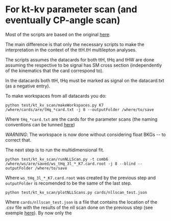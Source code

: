 # For kt-kv parameter scan (and eventually CP-angle scan)

Most of the scripts are based on the original [here](https://github.com/stiegerb/cmgtools-lite/tree/80X_M17_tHqJan30_bbcombination/TTHAnalysis/python/plotter/tHq-multilepton/signal_extraction). 

The main difference is that only the necessary scripts to make the interpretation in the context of the ttH.tH multilepton analyses.


The scripts assumes the datacards for both ttH, tHq and tHW are done assuming the respective to be signal has SM cross section (independently of the kinematics that the card correspond to). 

In the datacards both ttH, tHq must be marked as signal on the datacard.txt (as a negative entry).

To make workspaces from all datacards you do:

```
python test/kt_kv_scan/makeWorkspaces.py K7 /where/cards/are/tHq_*card.txt -j 8 --outputFolder /where/to/save
```

Where `tHq_*card.txt` are the cards for the parameter scans (the naming conventions can be tunned [here](https://github.com/acarvalh/signal_extraction_tH_ttH/blob/master/test/kt_kv_scan/runAllLimits.py#L27-L39))

*WARNING*: The workspace is now done without considering float BKGs -- to correct that.

The next step is to run the multidimensional fit.

```
python test/kt_kv_scan/runNLLScan.py -t comb6 /where/ws/are/saved/ws_tHq_3l_*_K7.card.root -j 8 --blind --outputFolder /where/to/save
```

Where `ws_tHq_3l_*_K7.card.root` was created by the previous step and `outputFolder` is recomended to be the same of the last step.

```
python test/kt_kv_scan/plotNLLScans.py cards/nllscan_test.json
```

Where `cards/nllscan_test.json` is a file that contains the location of the .csv file with the results of the nll scan done on the previous step (see exemple [here]()).
By now only the 



